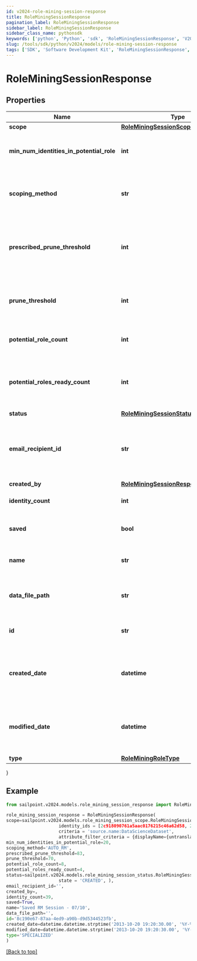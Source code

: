 ```yaml
---
id: v2024-role-mining-session-response
title: RoleMiningSessionResponse
pagination_label: RoleMiningSessionResponse
sidebar_label: RoleMiningSessionResponse
sidebar_class_name: pythonsdk
keywords: ['python', 'Python', 'sdk', 'RoleMiningSessionResponse', 'V2024RoleMiningSessionResponse'] 
slug: /tools/sdk/python/v2024/models/role-mining-session-response
tags: ['SDK', 'Software Development Kit', 'RoleMiningSessionResponse', 'V2024RoleMiningSessionResponse']
---
```


# RoleMiningSessionResponse


## Properties

Name | Type | Description | Notes
------------ | ------------- | ------------- | -------------
**scope** | [**RoleMiningSessionScope**](role-mining-session-scope) |  | [optional] 
**min_num_identities_in_potential_role** | **int** | Minimum number of identities in a potential role | [optional] 
**scoping_method** | **str** | The scoping method of the role mining session | [optional] 
**prescribed_prune_threshold** | **int** | The computed (or prescribed) prune threshold for this session | [optional] 
**prune_threshold** | **int** | The prune threshold to be used for this role mining session | [optional] 
**potential_role_count** | **int** | The number of potential roles | [optional] 
**potential_roles_ready_count** | **int** | The number of potential roles which have completed processing | [optional] 
**status** | [**RoleMiningSessionStatus**](role-mining-session-status) |  | [optional] 
**email_recipient_id** | **str** | The id of the user who will receive an email about the role mining session | [optional] 
**created_by** | [**RoleMiningSessionResponseCreatedBy**](role-mining-session-response-created-by) |  | [optional] 
**identity_count** | **int** | The number of identities | [optional] 
**saved** | **bool** | The session's saved status | [optional] [default to False]
**name** | **str** | The session's saved name | [optional] 
**data_file_path** | **str** | The data file path of the role mining session | [optional] 
**id** | **str** | Session Id for this role mining session | [optional] 
**created_date** | **datetime** | The date-time when this role mining session was created. | [optional] 
**modified_date** | **datetime** | The date-time when this role mining session was completed. | [optional] 
**type** | [**RoleMiningRoleType**](role-mining-role-type) |  | [optional] 
}

## Example

```python
from sailpoint.v2024.models.role_mining_session_response import RoleMiningSessionResponse

role_mining_session_response = RoleMiningSessionResponse(
scope=sailpoint.v2024.models.role_mining_session_scope.RoleMiningSessionScope(
                    identity_ids = [2c918090761a5aac0176215c46a62d58, 2c918090761a5aac01722015c46a62d42], 
                    criteria = 'source.name:DataScienceDataset', 
                    attribute_filter_criteria = {displayName={untranslated=Location: Miami}, ariaLabel={untranslated=Location: Miami}, data={displayName={translateKey=IDN.IDENTITY_ATTRIBUTES.LOCATION}, name=location, operator=EQUALS, values=[Miami]}}, ),
min_num_identities_in_potential_role=20,
scoping_method='AUTO_RM',
prescribed_prune_threshold=83,
prune_threshold=70,
potential_role_count=8,
potential_roles_ready_count=4,
status=sailpoint.v2024.models.role_mining_session_status.RoleMiningSessionStatus(
                    state = 'CREATED', ),
email_recipient_id='',
created_by=,
identity_count=39,
saved=True,
name='Saved RM Session - 07/10',
data_file_path='',
id='8c190e67-87aa-4ed9-a90b-d9d5344523fb',
created_date=datetime.datetime.strptime('2013-10-20 19:20:30.00', '%Y-%m-%d %H:%M:%S.%f'),
modified_date=datetime.datetime.strptime('2013-10-20 19:20:30.00', '%Y-%m-%d %H:%M:%S.%f'),
type='SPECIALIZED'
)

```
[[Back to top]](#) 


